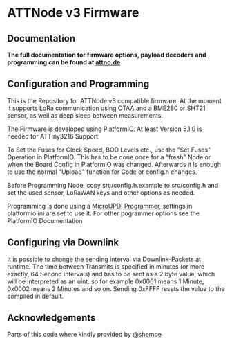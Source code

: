 # ATTNode v3 Firmware

## Documentation

**The full documentation for firmware options, payload decoders and programming can be found at [attno.de](https://www.attno.de/21-firmware-v3)**

## Configuration and Programming

This is the Repository for ATTNode v3 compatible firmware. At the moment it supports LoRa communication using OTAA and a BME280 or SHT21 sensor, as well as deep sleep between measurements.

The Firmware is developed using [PlatformIO](https://platformio.org/). At least Version 5.1.0 is needed for ATTiny3216 Support.

To Set the Fuses for Clock Speed, BOD Levels etc., use the "Set Fuses" Operation in PlatformIO. This has to be done once for a "fresh" Node or when the Board Config in PlatformIO was changed. Afterwards it is enough to use the normal "Upload" function for Code or config.h changes.

Before Programming Node, copy src/config.h.example to src/config.h and set the used sensor, LoRaWAN keys and other options as needed.

Programming is done using a [MicroUPDI Programmer](https://github.com/MCUdude/microUPDI), settings in platformio.ini are set to use it. For other pogrammer options see the PlatformIO Documentation

## Configuring via Downlink

It is possible to change the sending interval via Downlink-Packets at runtime. The time between Transmits is specified in minutes (or more exactly, 64 Second intervals) and has to be sent as a 2 byte value, which will be interpreted as an uint. so for example 0x0001 means 1 Minute, 0x0002 means 2 Minutes and so on. Sending 0xFFFF resets the value to the compiled in default.

## Acknowledgements

Parts of this code where kindly provided by [@shempe](https://twitter.com/shempe)
